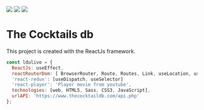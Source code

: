 ![](https://ldulivo.github.io/ldulivo/img/the_cocktail_db_1.png)
![](https://ldulivo.github.io/ldulivo/img/the_cocktail_db_2.png)
![](https://ldulivo.github.io/ldulivo/img/the_cocktail_db_3.png)

# The Cocktails db

This project is created with the ReactJs framework.

```js
const ldulivo = {
  ReactJs: useEffect,
  reactRouterDom: [ BrowserRouter, Route, Routes, Link, useLocation, useParams,],
  'react-redux': [useDispatch, useSelector]
  'react-player': 'Player movie from youtube',
  technologies: [web, HTML5, Sass, CSS3, JavaScript],
  urlAPI: 'https://www.thecocktaildb.com/api.php'
};
```
